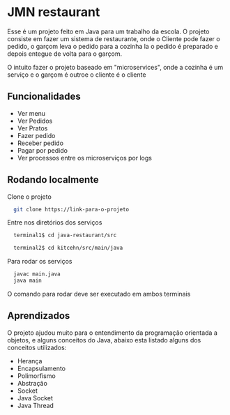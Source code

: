 
# JMN restaurant

Esse é um projeto feito em Java para um trabalho da escola. O projeto consiste em fazer um sistema de restaurante, onde o Cliente pode fazer o pedido, o garçom leva o pedido para a cozinha la o pedido é preparado e depois entegue de volta para o garçom.

O intuito fazer o projeto baseado em "microservices", onde a cozinha é um serviço e o garçom é outroe o cliente é o cliente
## Funcionalidades

- Ver menu
- Ver Pedidos
- Ver Pratos
- Fazer pedido
- Receber pedido
- Pagar por pedido
- Ver processos entre os microserviços por logs
## Rodando localmente

Clone o projeto

```bash
  git clone https://link-para-o-projeto
```

Entre nos diretórios dos serviços

```bash
  terminal1$ cd java-restaurant/src
```
```bash
  terminal2$ cd kitcehn/src/main/java
```

Para rodar os serviços

```bash
  javac main.java
  java main
```

O comando para rodar deve ser executado em ambos terminais 
## Aprendizados

O projeto ajudou muito para o entendimento da programação orientada a objetos, e alguns conceitos do Java, abaixo esta listado alguns dos conceitos utilizados:
- Herança
- Encapsulamento
- Polimorfismo
- Abstração
- Socket
- Java Socket
- Java Thread

